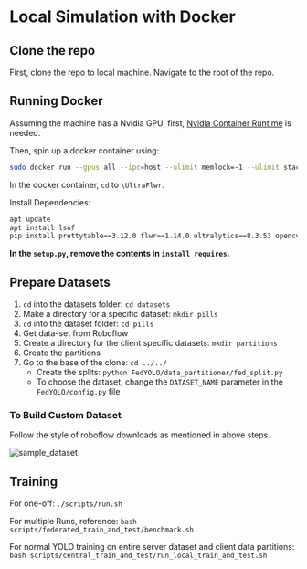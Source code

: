 # Local Simulation with Docker

## Clone the repo
First, clone the repo to local machine. Navigate to the root of the repo.

## Running Docker

Assuming the machine has a Nvidia GPU, first, [Nvidia Container Runtime](https://docs.nvidia.com/datacenter/cloud-native/container-toolkit/latest/install-guide.html) is needed.

Then, spin up a docker container using:

```bash
sudo docker run --gpus all --ipc=host --ulimit memlock=-1 --ulimit stack=67108864 -it --rm --net=host --runtime nvidia -e DISPLAY=$DISPLAY -v /tmp/.X11-unix/:/tmp/.X11-unix -v <PATH_CONTAINING_ULTRAFLWR>/UltraFlwr:/UltraFlwr nvcr.io/nvidia/pytorch:24.05-py3
```

In the docker container, `cd` to `\UltraFlwr`.

Install Dependencies:

```bash
apt update
apt install lsof
pip install prettytable==3.12.0 flwr==1.14.0 ultralytics==8.3.53 opencv-python==4.8.0.74
```

**In the `setup.py`, remove the contents in `install_requires`.**

## Prepare Datasets

1. `cd` into the datasets folder: `cd datasets`
2. Make a directory for a specific dataset: `mkdir pills`
3. `cd` into the dataset folder: `cd pills`
4. Get data-set from Roboflow
5. Create a directory for the client specific datasets: `mkdir partitions`
6. Create the partitions
7. Go to the base of the clone: `cd ../../`
   - Create the splits: `python FedYOLO/data_partitioner/fed_split.py` 
   - To choose the dataset, change the `DATASET_NAME` parameter in the `FedYOLO/config.py` file


### To Build Custom Dataset

Follow the style of roboflow downloads as mentioned in above steps.

![sample_dataset](/home/yang/UltraFlwr/assets/sample_dataset.png)

## Training

For one-off: `./scripts/run.sh`

For multiple Runs, reference: `bash scripts/federated_train_and_test/benchmark.sh`

For normal YOLO training on entire server dataset and client data partitions: `bash scripts/central_train_and_test/run_local_train_and_test.sh`